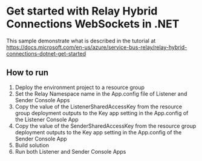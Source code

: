 # Get started with Relay Hybrid Connections WebSockets in .NET

This sample demonstrate what is described in the tutorial at https://docs.microsoft.com/en-us/azure/service-bus-relay/relay-hybrid-connections-dotnet-get-started

## How to run

1. Deploy the environment project to a resource group
2. Set the Relay Namespace name in the App.config file of Listener and Sender Console Apps
3. Copy the value of the ListenerSharedAccessKey from the resource group deployment outputs to the Key app setting in the App.config of the Listener Console App
4. Copy the value of the SenderSharedAccessKey from the resource group deployment outputs to the Key app setting in the App.config of the Sender Console App
5. Build solution
6. Run both Listener and Sender Console Apps